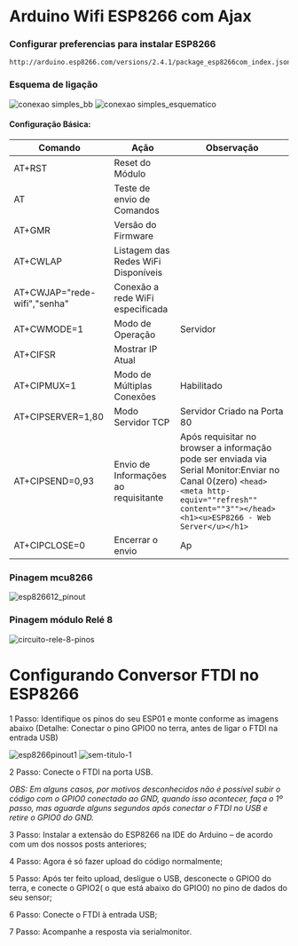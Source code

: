 Arduino Wifi ESP8266 com Ajax
==============

### Configurar preferencias para instalar ESP8266 ###

```
http://arduino.esp8266.com/versions/2.4.1/package_esp8266com_index.json
```
### Esquema de ligação ###
![conexao simples_bb](https://user-images.githubusercontent.com/37155369/42415746-d0c78c9e-822f-11e8-977b-344eb1a1c65b.png)
![conexao simples_esquematico](https://user-images.githubusercontent.com/37155369/42415770-3205cd3a-8231-11e8-917e-0407ebcff26b.png)
#### Configuração Básica:

| Comando                      | Ação | Observação |
|------------------------------|------|------------|
| AT+RST                       | Reset do Módulo      |            |
| AT                           | Teste de envio de Comandos     |            |
| AT+GMR                       | Versão do Firmware     |            |
| AT+CWLAP                     | Listagem das Redes WiFi Disponíveis     |            |
| AT+CWJAP="rede-wifi","senha" | Conexão a rede WiFi especificada    |            |
| AT+CWMODE=1                  | Modo de Operação     | Servidor            |
| AT+CIFSR                     | Mostrar IP Atual     |            |
| AT+CIPMUX=1                  | Modo de Múltiplas Conexões     | Habilitado           |
| AT+CIPSERVER=1,80            | Modo Servidor TCP     | Servidor Criado na Porta 80           |
| AT+CIPSEND=0,93              | Envio de Informações ao requisitante     | Após requisitar no browser a informação pode ser enviada via Serial Monitor:Enviar no Canal 0(zero) ```<head><meta http-equiv=""refresh"" content=""3""></head><h1><u>ESP8266 - Web Server</u></h1>```            |
| AT+CIPCLOSE=0                | Encerrar o envio     | Ap

### Pinagem mcu8266 ###
![esp826612_pinout](https://user-images.githubusercontent.com/37155369/42519887-5e232fbe-843b-11e8-8310-e9d6e01bebc3.jpg)

### Pinagem módulo Relé 8 ###
![circuito-rele-8-pinos](https://user-images.githubusercontent.com/37155369/44753803-bda1b100-aaf5-11e8-8d21-363190746ee7.jpg)

Configurando Conversor FTDI no ESP8266
==============

1 Passo: Identifique os pinos do seu ESP01  e monte conforme as imagens abaixo (Detalhe: Conectar o pino GPIO0 no terra, antes de ligar o FTDI na entrada USB)

![esp8266pinout1](https://user-images.githubusercontent.com/37155369/42705696-8a58958a-86aa-11e8-923a-75a48937cab4.png)
![sem-titulo-1](https://user-images.githubusercontent.com/37155369/42705701-9138715e-86aa-11e8-95d7-f6673e78fdc5.png)

2 Passo: Conecte o FTDI na porta USB.

_OBS: Em alguns casos, por motivos desconhecidos não é possível subir o código com o GPIO0 conectado ao GND, quando isso acontecer, faça o 1º passo, mas aguarde alguns segundos após conectar o FTDI no USB e retire o GPIO0 do GND._

3 Passo: Instalar a extensão do ESP8266 na IDE do Arduino – de acordo com um dos nossos posts anteriores;

4 Passo: Agora é só fazer upload do código normalmente;

5 Passo: Após ter feito upload, desligue o USB, desconecte o GPIO0 do terra, e conecte o GPIO2( o que está abaixo do GPIO0) no pino de dados do seu sensor;

6 Passo: Conecte o FTDI à entrada USB;

7 Passo: Acompanhe a resposta via serialmonitor.
